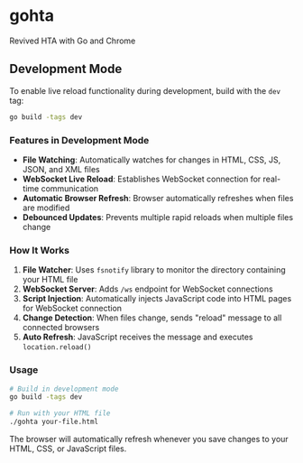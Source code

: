 # gohta
Revived HTA with Go and Chrome

## Development Mode

To enable live reload functionality during development, build with the `dev` tag:

```bash
go build -tags dev
```

### Features in Development Mode

- **File Watching**: Automatically watches for changes in HTML, CSS, JS, JSON, and XML files
- **WebSocket Live Reload**: Establishes WebSocket connection for real-time communication
- **Automatic Browser Refresh**: Browser automatically refreshes when files are modified
- **Debounced Updates**: Prevents multiple rapid reloads when multiple files change

### How It Works

1. **File Watcher**: Uses `fsnotify` library to monitor the directory containing your HTML file
2. **WebSocket Server**: Adds `/ws` endpoint for WebSocket connections
3. **Script Injection**: Automatically injects JavaScript code into HTML pages for WebSocket connection
4. **Change Detection**: When files change, sends "reload" message to all connected browsers
5. **Auto Refresh**: JavaScript receives the message and executes `location.reload()`

### Usage

```bash
# Build in development mode
go build -tags dev

# Run with your HTML file
./gohta your-file.html
```

The browser will automatically refresh whenever you save changes to your HTML, CSS, or JavaScript files.